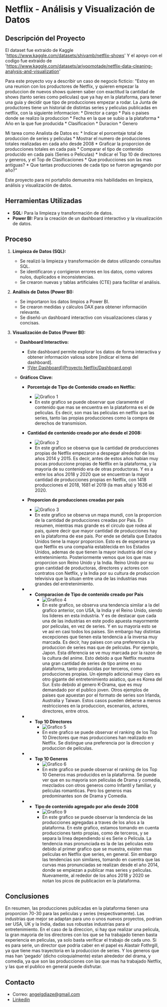 # Netflix - Análisis y Visualización de Datos

## Descripción del Proyecto

El dataset fue extraido de Kaggle 'https://www.kaggle.com/datasets/shivamb/netflix-shows'
Y el apoyo con el codigo fue extraido de 'https://www.kaggle.com/datasets/ariyoomotade/netflix-data-cleaning-analysis-and-visualization'

Para este proyecto voy a describir un caso de negocio ficticio:
  "Estoy en una reunion con los productores de Netflix, y quieren empezar la produccion de nuevos shows quieren saber con exactitud la cantidad de shows (tanto series como peliculas) que ya hay en la plataforma,
  para tener una guia y decidir que tipo de producciones empezar a rodar. La Junta de productores tiene un historial de distintas series y peliculas publicadas en netflix, con la siguiente informacion:
    * Director a cargo
    * Pais o paises donde se realizo la produccion
    * Fecha en la que se subio a la plataforma
    * Año en la que fue producida
    * Clasificacion
    * Duracion
    * Genero
    
  Mi tarea como Analista de Datos es:
    * Indicar el porcentaje total de produccion de series y peliculas
    * Mostrar el numero de producciones totales realizadas en cada año desde 2008
    * Graficar la proporcion de producciones totales en cada pais
    * Comparar el tipo de contenido producido en cada pais (Series o Peliculas)
    * Indicar el Top 10 de directores y generos, y el Top de Clasificaciones
    * Que producciones son las mas antiguas?
    * Que tantas producciones de cada tipo se fueron agregando por año?"
    
Este proyecto para mi portafolio demuestra mis habilidades en limpieza, análisis y visualización de datos.


## Herramientas Utilizadas

* **SQL:** Para la limpieza y transformación de datos.
* **Power BI:** Para la creación de un dashboard interactivo y la visualización de datos.

## Proceso

1.  **Limpieza de Datos (SQL):**
    * Se realizó la limpieza y transformación de datos utilizando consultas SQL.
    * Se identificaron y corrigieron errores en los datos, como valores nulos, duplicados e inconsistencias.
    * Se crearon nuevas y tablas artificiales (CTE) para facilitar el análisis.

2.  **Análisis de Datos (Power BI):**
    * Se importaron los datos limpios a Power BI.
    * Se crearon medidas y cálculos DAX para obtener información relevante.
    * Se diseñó un dashboard interactivo con visualizaciones claras y concisas.

3.  **Visualización de Datos (Power BI):**

    * **Dashboard Interactivo:**
        * Este dashboard permite explorar los datos de forma interactiva y obtener información valiosa sobre \[indicar el tema del dashboard].
        * [![Ver Dashboard](Proyecto Netflix/Dashboard.png)](https://app.powerbi.com/view?r=eyJrIjoiMTY2MGI4MjctZjFhNy00MmQ5LTgxZjUtMGJjYWM0NTgzMWY0IiwidCI6ImNkZWMyMTM0LTAzNjMtNGZkNC04MTU2LTYwMDMwMThmZjQ1MSIsImMiOjR9&pageName=b2429c7251b581496d58)

    * **Gráficos Clave:**

        * **Porcentaje de Tipo de Contenido creado en Netflix:**
            * ![Grafico 1](Proyecto_Netflix/Grafico_1.png)
            * En este grafico se puede observar que claramente el contenido que mas se encuentra en la plataforma
              es el de peliculas. Es decir, son mas las peliculas en netflix que las series, tanto las propias producciones
              como la compra de derechos de transmision.

        * **Cantidad de contenido creado por año desde el 2008:**
            * ![Grafico 2](Proyecto_Netflix/Grafico_2.png)
            * En este grafico se observa que la cantidad de producciones propias de Netflix empezaron a despegar alrededor
              de los años 2014 y 2015. Es decir, antes de estos años habian muy pocas produccione propias de Netflix en la
              plataforma, y la mayoria de su contenido era de otras productoras. Y es a entre los años 2018 y 2020 que se
              encuentran la mayor cantidad de producciones propias en Netflix, con 1418 producciones el 2018, 1681 el 2019
              (la mas alta) y 1636 el 2020.

        * **Proporcion de producciones creadas por pais**
            * ![Grafico 3](Proyecto_Netflix/Grafico_3.png)
            * En este grafico se observa un mapa mundi, con la proporcion de la cantidad de producciones creadas por Pais.
              En resumen, mientras mas grande es el circulo que rodea al pais, quiere decir que mayor cantidad de
              producciones hay en la plataforma de ese pais. Por ende se detalla que Estados Unidos tiene la mayor
              proporcion. Esto es de esperarse ya que Netflix es una compañia establecida en los Estados Unidos, ademas de
              que tienen la mayor industria del cine y entretenimiento. Posteriormente vemos que los que mas proporcion
              son Reino Unido y la India. Reino Unido por su gran cantidad de productoras, directores y actores con
              contratos con Netflix, y la India por su cultura de produccion televisiva que la situan entre una de las
              industrias mas grandes del entretenimiento.

        * * **Comparacion de Tipo de contenido creado por Pais**
            * ![Grafico 4](Proyecto_Netflix/Grafico_4.png)
            * En este grafico, se observa una tendencia similar a la del grafico anterior, con USA, la India y el Reino
              Unido, siendo los lideres en esta industria. Y es de destacar que cada una de las industrias en este podio
              apuesta mayormente por peliculas, en vez de series. Y en su mayoria esto se ve asi en casi todos los paises.
              Sin embargo hay distintas excepciones que tienen esta tendencia a la inversa muy marcada. Es decir, hay paises
              con una preferencia a la produccion de series mas que de peliculas. Por ejemplo, Japon. Esta diferencia se ve
              muy marcada por la razon de la cultura del anime. Esto debido a que Netflix muestra una gran cantidad de
              series de tipo anime en su plataforma, tanto producidas por terceros, como producciones propias. Un ejemplo
              adicional muy claro es otro gigante del entretenimiento asiatico, que es Korea del Sur. Esto debido al genero
              K-Drama, que es muy demandado por el publico joven. Otros ejemplos de paises que apuestan por el formato de
              series son Irlanda, Australia y Taiwan. Estos casos pueden deberse a menos restricciones en la produccion,
              escenarios, actores, directores, entre otros.
              
        * * **Top 10 Directores**
            * ![Grafico 5](Proyecto_Netflix/Grafico_5.png)
            * En este grafico se puede observar el ranking de los Top 10 Directores que mas producciones han realizado
              en Netflix. Se distingue una preferencia por la direccion y produccion de peliculas.
              
        * * **Top 10 Generos**
            * ![Grafico 6](Proyecto_Netflix/Grafico_6.png)
            * En este grafico se puede observar el ranking de los Top 10 Generos mas producidos en la plataforma.
              Se puede ver que en su mayoria son peliculas de Drama y comedia, mezclados con otros generos como
              Infantil y familiar, y peliculas romanticas. Pero los generos mas predominantes son de Drama y Comedia.

        * * **Tipo de contenido agregado por año desde 2008**
            * ![Grafico 9](Proyecto_Netflix/Grafico_9.png)
            * En este grafico se puede observar la tendencia de las producciones agregadas a traves de los años a la
              plataforma. En este grafico, estamos tomando en cuenta producciones tanto propias, como de terceros, y se
              separa la linea dependiendo si es Serie o Pelicula. La tendencia mas pronunciada es la de las peliculas
              esto debido al primer grafico que se muestra, existen mas peliculas en Netflix que series, en general. Sin
              embargo las tendencias son similares, tomando en cuentra que las curvas mas pronunciadas se realizan desde
              el año 2014, donde se empiezan a publicar mas series y peliculas. Nuevamente, al rededor de los años 2018 y
              2020 se notan los picos de publicacion en la plataforma.

              
## Conclusiones

En resumen, las producciones publicadas en la plataforma tienen una proporcion 70-30 para las peliculas y series (respectivamente). Las industrias que mejor se adaptan para uno o unos nuevos proyectos, podrian ser USA, UK y la India,
dadas sus robustas industrias para el entretenimiento. En el caso de la direccion, si hay que realizar una pelicula, la gran
mayoria de los directores con los que se ha trabajado tienen basta experiencia en peliculas, ya solo basta verificar el trabajo de cada uno. Si es para serie, un director que podria caber en el papel es Alastair Fothrgill, ya que tiene mas trayectoria en la produccion de series. Y los generos que mas han 'pegado' (dicho coloquialmente) estan alrededor del drama,
y comedia, ya que son las producciones con las que mas ha trabajado Netflix, y las que el publico en general puede disfrutar.

## Contacto

* Correo: angelgdiaze@gmail.com
* [Linkedin](www.linkedin.com/in/angel-diaz-372748252)
